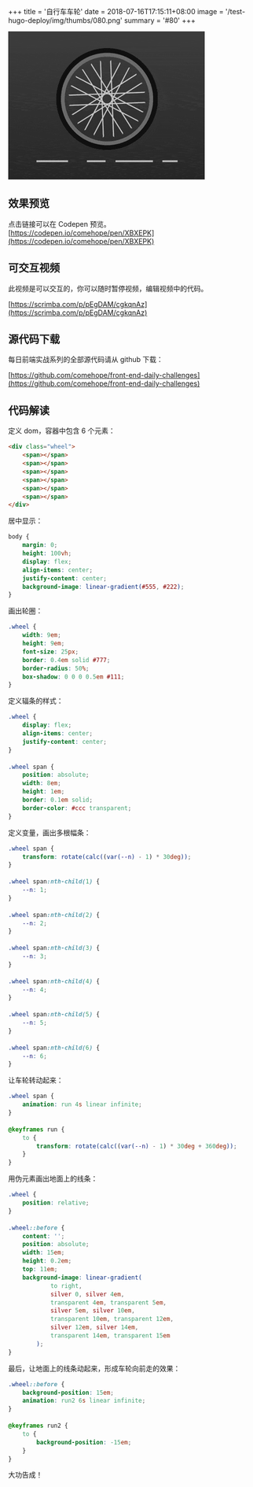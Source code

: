 +++
title = '自行车车轮'
date = 2018-07-16T17:15:11+08:00
image = '/test-hugo-deploy/img/thumbs/080.png'
summary = '#80'
+++

![](./work.gif)

## 效果预览

点击链接可以在 Codepen 预览。
[https://codepen.io/comehope/pen/XBXEPK](https://codepen.io/comehope/pen/XBXEPK)


## 可交互视频

此视频是可以交互的，你可以随时暂停视频，编辑视频中的代码。

[https://scrimba.com/p/pEgDAM/cgkqnAz](https://scrimba.com/p/pEgDAM/cgkqnAz)

## 源代码下载

每日前端实战系列的全部源代码请从 github 下载：

[https://github.com/comehope/front-end-daily-challenges](https://github.com/comehope/front-end-daily-challenges)

## 代码解读

定义 dom，容器中包含 6 个元素：
```html
<div class="wheel">
    <span></span>
    <span></span>
    <span></span>
    <span></span>
    <span></span>
    <span></span>
</div>
```

居中显示：
```css
body {
    margin: 0;
    height: 100vh;
    display: flex;
    align-items: center;
    justify-content: center;
    background-image: linear-gradient(#555, #222);
}
```

画出轮圈：
```css
.wheel {
    width: 9em;
    height: 9em;
    font-size: 25px;
    border: 0.4em solid #777;
    border-radius: 50%;
    box-shadow: 0 0 0 0.5em #111;
}
```

定义辐条的样式：
```css
.wheel {
    display: flex;
    align-items: center;
    justify-content: center;
}

.wheel span {
    position: absolute;
    width: 8em;
    height: 1em;
    border: 0.1em solid;
    border-color: #ccc transparent;
}
```

定义变量，画出多根幅条：
```css
.wheel span {
    transform: rotate(calc((var(--n) - 1) * 30deg));
}

.wheel span:nth-child(1) {
    --n: 1;
}

.wheel span:nth-child(2) {
    --n: 2;
}

.wheel span:nth-child(3) {
    --n: 3;
}

.wheel span:nth-child(4) {
    --n: 4;
}

.wheel span:nth-child(5) {
    --n: 5;
}

.wheel span:nth-child(6) {
    --n: 6;
}
```

让车轮转动起来：
```css
.wheel span {
    animation: run 4s linear infinite;
}

@keyframes run {
    to {
        transform: rotate(calc((var(--n) - 1) * 30deg + 360deg));
    }
}
```

用伪元素画出地面上的线条：
```css
.wheel {
    position: relative;
}

.wheel::before {
    content: '';
    position: absolute;
    width: 15em;
    height: 0.2em;
    top: 11em;
    background-image: linear-gradient(
            to right,
            silver 0, silver 4em,
            transparent 4em, transparent 5em,
            silver 5em, silver 10em,
            transparent 10em, transparent 12em,
            silver 12em, silver 14em,
            transparent 14em, transparent 15em
        );
}
```

最后，让地面上的线条动起来，形成车轮向前走的效果：
```css
.wheel::before {
    background-position: 15em;
    animation: run2 6s linear infinite;
}

@keyframes run2 {
    to {
        background-position: -15em;
    }
}
```

大功告成！
